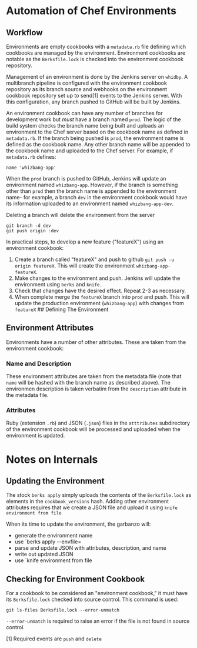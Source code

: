 # Automation of Chef Environments

## Workflow

Environments are empty cookbooks with a `metadata.rb` file defining which
cookbooks are managed by the environment.  Environment cookbooks are notable as
the `Berksfile.lock` is checked into the environment cookbook repository.

Management of an environment is done by the Jenkins server on `whidby`.  A
multibranch pipeline is configured with the environment cookbook repository as
its branch source and webhooks on the environment cookbook repository set up to
send[1] events to the Jenkins server.  With this configuration, any branch
pushed to GitHub will be built by Jenkins.

An environment cookbook can have any number of branches for development work
but _must_ have a branch named `prod`. The logic of the build system checks the
branch name being built and uploads an environment to the Chef server based on
the cookbook name as defined in `metadata.rb`.  If the branch being pushed is
`prod`, the environment name is defined as the cookbook name.  Any other branch
name will be appended to the cookbook name and uploaded to the Chef server.
For example, if `metadata.rb` defines:

    name 'whizbang-app'

When the `prod` branch is pushed to GitHub, Jenkins will update an environment
named `whizbang-app`.  However, if the branch is something other than `prod`
then the branch name is appended to the environment name- for example, a branch
`dev` in the environment cookbook would have its information uploaded to an
environment named `whizbang-app-dev`.

Deleting a branch will delete the environment from the server

    git branch -d dev
    git push origin :dev

In practical steps, to develop a new feature ("featureX") using an environment cookbook:

 1. Create a branch called "featureX" and push to github `git push -u origin
    featureX`.  This will create the environment `whizbang-app-featureX`.
 2. Make changes to the environment and push.  Jenkins will update the
    environment using `berks` and `knife`.
 3. Check that changes have the desired effect.  Repeat 2-3 as necessary.
 4. When complete merge the `featureX` branch into `prod` and push. This will
    update the production environment (`whizbang-app`) with changes from
    `featureX` ## Defining The Environment 

## Environment Attributes

Environments have a number of other attributes.  These are taken from the
environment cookbook:

### Name and Description

These environment attributes are taken from the metadata file (note that `name` will be hashed with the branch name as described above).  The environmen description is taken verbatim from the `description` attribute in the metadata file.

### Attributes

Ruby (extension `.rb`) and JSON (`.json`) files in the `atttributes`
subdirectory of the environment cookbook will be processed and uploaded when
the environment is updated.

# Notes on Internals

## Updating the Environment

The stock `berks apply` simply uploads the contents of the `Berksfile.lock` as
elements in the `cookbook_versions` hash.  Adding other environment attributes
requires that we create a JSON file and upload it using `knife environment from
file`

When its time to update the environment, the garbanzo will:

  - generate the environment name
  - use `berks apply <environment name> --envfile=<tmpfile>
  - parse <tmpfile> and update JSON with attributes, description, and name
  - write out updated <tmpfile> JSON
  - use `knife environment from file <tmpfile>

## Checking for Environment Cookbook

For a cookbook to be considered an "environment cookbook," it must have its `Berksfile.lock` checked into source control.  This command is used:

    git ls-files Berksfile.lock --error-unmatch

`--error-unmatch` is required to raise an error if the file is not found in
source control.


[1] Required events are `push` and `delete`
